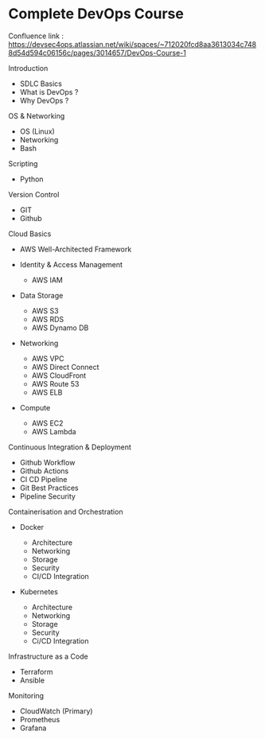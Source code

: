 # Complete DevOps Course

Confluence link : https://devsec4ops.atlassian.net/wiki/spaces/~712020fcd8aa3613034c7488d54d594c06156c/pages/3014657/DevOps-Course-1

Introduction

-   SDLC Basics
-   What is DevOps ?
-   Why DevOps ?

OS & Networking

-   OS (Linux)
-   Networking
-   Bash

Scripting

-   Python

Version Control

-   GIT
-   Github

Cloud Basics

-   AWS Well-Architected Framework

-   Identity & Access Management

    -   AWS IAM

-   Data Storage

    -   AWS S3
    -   AWS RDS
    -   AWS Dynamo DB

-   Networking

    -   AWS VPC
    -   AWS Direct Connect
    -   AWS CloudFront
    -   AWS Route 53
    -   AWS ELB

-   Compute

    -   AWS EC2
    -   AWS Lambda

Continuous Integration & Deployment

-   Github Workflow
-   Github Actions
-   CI CD Pipeline
-   Git Best Practices
-   Pipeline Security

Containerisation and Orchestration

-   Docker

    -   Architecture
    -   Networking
    -   Storage
    -   Security
    -   CI/CD Integration

-   Kubernetes

    -   Architecture
    -   Networking
    -   Storage
    -   Security
    -   Ci/CD Integration

Infrastructure as a Code

-   Terraform
-   Ansible

Monitoring

-   CloudWatch (Primary)
-   Prometheus
-   Grafana
